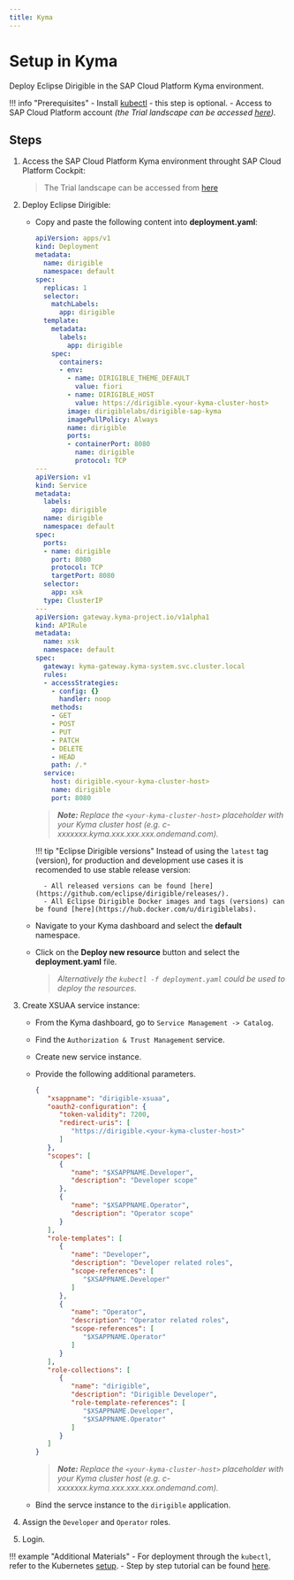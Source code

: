 ```yaml
---
title: Kyma
---
```


Setup in Kyma
===

Deploy Eclipse Dirigible in the SAP Cloud Platform Kyma environment.

!!! info "Prerequisites"
    - Install [kubectl](https://kubernetes.io/docs/tasks/tools/install-kubectl/) - this step is optional.
    - Access to SAP Cloud Platform account _(the Trial landscape can be accessed [here](https://account.hanatrial.ondemand.com/))._

Steps
---

1. Access the SAP Cloud Platform Kyma environment throught SAP Cloud Platform Cockpit:

    > The Trial landscape can be accessed from [here](https://account.hanatrial.ondemand.com)

1. Deploy Eclipse Dirigible:

    - Copy and paste the following content into **deployment.yaml**:

        ```yaml
        apiVersion: apps/v1
        kind: Deployment
        metadata:
          name: dirigible
          namespace: default
        spec:
          replicas: 1
          selector:
            matchLabels:
              app: dirigible
          template:
            metadata:
              labels:
                app: dirigible
            spec:
              containers:
              - env:
                - name: DIRIGIBLE_THEME_DEFAULT
                  value: fiori
                - name: DIRIGIBLE_HOST
                  value: https://dirigible.<your-kyma-cluster-host>
                image: dirigiblelabs/dirigible-sap-kyma
                imagePullPolicy: Always
                name: dirigible
                ports:
                - containerPort: 8080
                  name: dirigible
                  protocol: TCP
        ---
        apiVersion: v1
        kind: Service
        metadata:
          labels:
            app: dirigible
          name: dirigible
          namespace: default
        spec:
          ports:
          - name: dirigible
            port: 8080
            protocol: TCP
            targetPort: 8080
          selector:
            app: xsk
          type: ClusterIP
        ---
        apiVersion: gateway.kyma-project.io/v1alpha1
        kind: APIRule
        metadata:
          name: xsk
          namespace: default
        spec:
          gateway: kyma-gateway.kyma-system.svc.cluster.local
          rules:
          - accessStrategies:
            - config: {}
              handler: noop
            methods:
            - GET
            - POST
            - PUT
            - PATCH
            - DELETE
            - HEAD
            path: /.*
          service:
            host: dirigible.<your-kyma-cluster-host>
            name: dirigible
            port: 8080
        ```
        > _**Note:** Replace the `<your-kyma-cluster-host>` placeholder with your Kyma cluster host (e.g. c-xxxxxxx.kyma.xxx.xxx.xxx.ondemand.com)._

        !!! tip "Eclipse Dirigible versions"
            Instead of using the `latest` tag (version), for production and development use cases it is recomended to use stable release version:

            - All released versions can be found [here](https://github.com/eclipse/dirigible/releases/).
            - All Eclipse Dirigible Docker images and tags (versions) can be found [here](https://hub.docker.com/u/dirigiblelabs).

    - Navigate to your Kyma dashboard and select the **default** namespace.

    - Click on the **Deploy new resource** button and select the **deployment.yaml** file.

        > _Alternatively the `kubectl -f deployment.yaml` could be used to deploy the resources._

1. Create XSUAA service instance:

    - From the Kyma dashboard, go to `Service Management -> Catalog`.
    - Find the `Authorization & Trust Management` service.
    - Create new service instance.
    - Provide the following additional parameters.

        ```json
        {
           "xsappname": "dirigible-xsuaa",
           "oauth2-configuration": {
              "token-validity": 7200,
              "redirect-uris": [
                 "https://dirigible.<your-kyma-cluster-host>"
              ]
           },
           "scopes": [
              {
                 "name": "$XSAPPNAME.Developer",
                 "description": "Developer scope"
              },
              {
                 "name": "$XSAPPNAME.Operator",
                 "description": "Operator scope"
              }
           ],
           "role-templates": [
              {
                 "name": "Developer",
                 "description": "Developer related roles",
                 "scope-references": [
                    "$XSAPPNAME.Developer"
                 ]
              },
              {
                 "name": "Operator",
                 "description": "Operator related roles",
                 "scope-references": [
                    "$XSAPPNAME.Operator"
                 ]
              }
           ],
           "role-collections": [
              {
                 "name": "dirigible",
                 "description": "Dirigible Developer",
                 "role-template-references": [ 
                    "$XSAPPNAME.Developer",
                    "$XSAPPNAME.Operator"
                 ]
              }
           ]	
        }
        ```

        > _**Note:** Replace the `<your-kyma-cluster-host>` placeholder with your Kyma cluster host (e.g. c-xxxxxxx.kyma.xxx.xxx.xxx.ondemand.com)._

    - Bind the servce instance to the `dirigible` application.

1. Assign the `Developer` and `Operator` roles.

1. Login.

!!! example "Additional Materials"
    - For deployment through the `kubectl`, refer to the Kubernetes [setup](../kubernetes/).
    - Step by step tutorial can be found [here](https://blogs.sap.com/2020/10/13/how-to-deploy-eclipse-dirigible-in-the-sap-cloud-platform-kyma-environment/).
